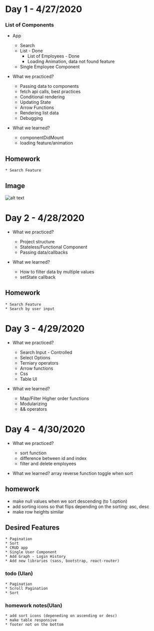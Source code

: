 # Day 1 - 4/27/2020

### List of Components

* App
    * Search
    * List - Done
        * List of Employees - Done
        * Loading Animation, data not found feature
    * Single Employee Component

* What we practiced?
    * Passing data to components
    * fetch api calls, best practices
    * Conditional rendering
    * Updating State
    * Arrow Functions
    * Rendering list data
    * Debugging

* What we learned?
    * componentDidMount
    * loading feature/animation


## Homework
    * Search Feature


## Image
![alt text](search.png "Search")


# Day 2 - 4/28/2020

* What we practiced?
    * Project structure
    * Stateless/Functional Component
    * Passing data/callbacks

* What we learned?
    * How to filter data by multiple values
    * setState callback


## Homework
    * Search Feature
    * Search by user input 

# Day 3 - 4/29/2020
* What we practiced?
    * Search Input - Controlled
    * Select Options
    * Terniary operators
    * Arrow functions
    * Css
    * Table UI

* What we learned?
    * Map/Filter Higher order functions
    * Modularizing
    * && operators

# Day 4 - 4/30/2020

* What we practiced?
    * sort function
    * difference between id and index
    * filter and delete employees

* What we learned?
    array reverse function
    toggle when sort

## homework
 * make null values when we sort descending (to 1.option)
 * add sorting icons so that flips depending on the sorting: asc, desc
 * make row heights similar 


## Desired Features
    * Pagination
    * Sort
    * CRUD app
    * Single User Component
    * Add Graph - Login History
    * Add new libraries (sass, bootstrap, react-router)


### todo (Ulan)
    * Pagination 
    * Scroll Pagination 
    * Sort
### homework notes(Ulan)
    * add sort icons (depeneding on ascending or desc)
    * make table responsive
    * footer not on the bottom


